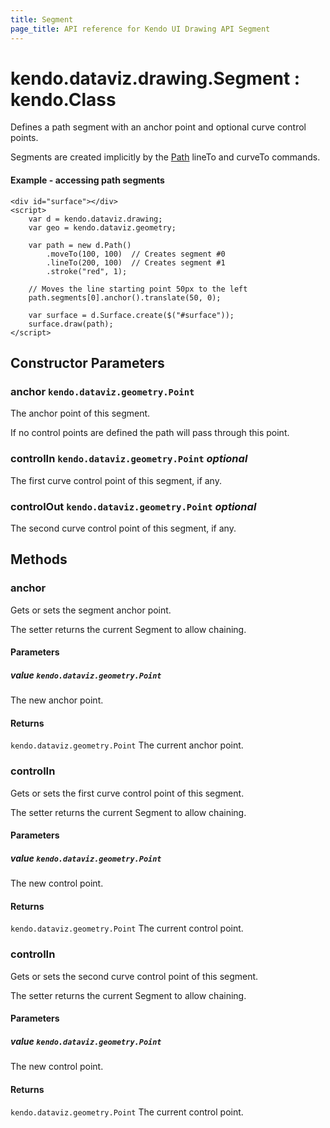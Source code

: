 ```yaml
---
title: Segment
page_title: API reference for Kendo UI Drawing API Segment
---
```


# kendo.dataviz.drawing.Segment : kendo.Class
Defines a path segment with an anchor point and optional curve control points.

Segments are created implicitly by the [Path](path) lineTo and curveTo commands.

#### Example - accessing path segments
    <div id="surface"></div>
    <script>
        var d = kendo.dataviz.drawing;
        var geo = kendo.dataviz.geometry;

        var path = new d.Path()
            .moveTo(100, 100)  // Creates segment #0
            .lineTo(200, 100)  // Creates segment #1
            .stroke("red", 1);

        // Moves the line starting point 50px to the left
        path.segments[0].anchor().translate(50, 0);

        var surface = d.Surface.create($("#surface"));
        surface.draw(path);
    </script>

## Constructor Parameters

### anchor `kendo.dataviz.geometry.Point`
The anchor point of this segment.

If no control points are defined the path will pass through this point.

### controlIn `kendo.dataviz.geometry.Point` *optional*
The first curve control point of this segment, if any.

### controlOut `kendo.dataviz.geometry.Point` *optional*
The second curve control point of this segment, if any.

## Methods

### anchor
Gets or sets the segment anchor point.

The setter returns the current Segment to allow chaining.

#### Parameters

##### value `kendo.dataviz.geometry.Point`
The new anchor point.

#### Returns
`kendo.dataviz.geometry.Point` The current anchor point.


### controlIn
Gets or sets the first curve control point of this segment.

The setter returns the current Segment to allow chaining.

#### Parameters

##### value `kendo.dataviz.geometry.Point`
The new control point.

#### Returns
`kendo.dataviz.geometry.Point` The current control point.


### controlIn
Gets or sets the second curve control point of this segment.

The setter returns the current Segment to allow chaining.

#### Parameters

##### value `kendo.dataviz.geometry.Point`
The new control point.

#### Returns
`kendo.dataviz.geometry.Point` The current control point.

